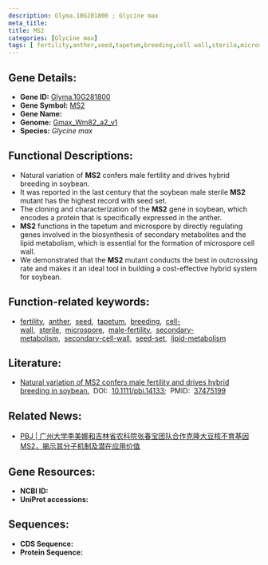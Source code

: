 ```yaml
---
description: Glyma.10G281800 ; Glycine max
meta_title:
title: MS2
categories: [Glycine max]
tags: [ fertility,anther,seed,tapetum,breeding,cell wall,sterile,microspore,male fertility,secondary metabolism,secondary cell wall,seed set,lipid metabolism ]
---
```


## Gene Details:
- **Gene ID:**	[Glyma.10G281800](https://ensembl.gramene.org/Triticum_aestivum/Gene/Summary?g=Glyma.10G281800)
- **Gene Symbol:** <u>MS2</u>
- **Gene Name:** 
- **Genome:** [Gmax_Wm82_a2_v1](https://phytozome-next.jgi.doe.gov/info/Gmax_Wm82_a2_v1)
- **Species:** *Glycine max*

## Functional Descriptions:
   - Natural variation of **MS2** confers male fertility and drives hybrid breeding in soybean.
   - It was reported in the last century that the soybean male sterile **MS2** mutant has the highest record with seed set.
   - The cloning and characterization of the **MS2** gene in soybean, which encodes a protein that is specifically expressed in the anther.
   - **MS2** functions in the tapetum and microspore by directly regulating genes involved in the biosynthesis of secondary metabolites and the lipid metabolism, which is essential for the formation of microspore cell wall.
   - We demonstrated that the **MS2** mutant conducts the best in outcrossing rate and makes it an ideal tool in building a cost-effective hybrid system for soybean.

## Function-related keywords:
   - [fertility](/tags/fertility/),&nbsp;&nbsp;[anther](/tags/anther/),&nbsp;&nbsp;[seed](/tags/seed/),&nbsp;&nbsp;[tapetum](/tags/tapetum/),&nbsp;&nbsp;[breeding](/tags/breeding/),&nbsp;&nbsp;[cell-wall](/tags/cell-wall/),&nbsp;&nbsp;[sterile](/tags/sterile/),&nbsp;&nbsp;[microspore](/tags/microspore/),&nbsp;&nbsp;[male-fertility](/tags/male-fertility/),&nbsp;&nbsp;[secondary-metabolism](/tags/secondary-metabolism/),&nbsp;&nbsp;[secondary-cell-wall](/tags/secondary-cell-wall/),&nbsp;&nbsp;[seed-set](/tags/seed-set/),&nbsp;&nbsp;[lipid-metabolism](/tags/lipid-metabolism/)

## Literature:
   - [Natural variation of MS2 confers male fertility and drives hybrid breeding in soybean.]( https://onlinelibrary.wiley.com/doi/10.1111/pbi.14133)&nbsp;&nbsp;DOI:&nbsp;&nbsp;[10.1111/pbi.14133](https://onlinelibrary.wiley.com/doi/10.1111/pbi.14133);&nbsp;&nbsp;PMID:&nbsp;&nbsp;[37475199](https://pubmed.ncbi.nlm.nih.gov/37475199/)

## Related News:
   - [PBJ | 广州大学李美娜和吉林省农科院张春宝团队合作克隆大豆核不育基因MS2，揭示其分子机制及潜在应用价值](https://mp.weixin.qq.com/s?__biz=Mzg3MDEwNDEyMg==&mid=2247553466&idx=1&sn=1b575030901e420773d678ccbadae469&chksm=2d101b002d57fa1c453f2ccdd634269f3c3f389c41c99bb1633414df357d6a0c7088519d9a88&scene=27#wechat_redirect)

## Gene Resources:
- **NCBI ID:**  [](https://www.ncbi.nlm.nih.gov/gene/?term=)
- **UniProt accessions:** [](https://www.uniprot.org/uniprotkb//entry)



## Sequences:
- **CDS Sequence:**
- **Protein Sequence:**
